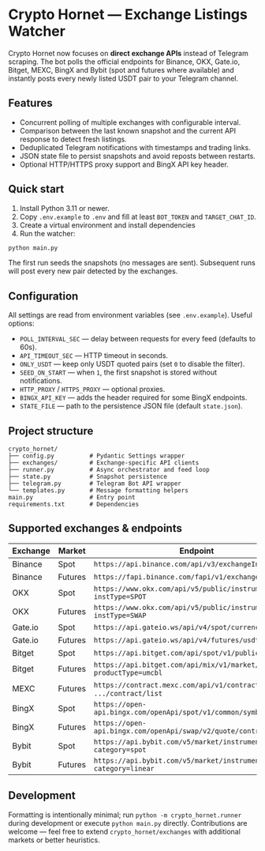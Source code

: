 # Crypto Hornet — Exchange Listings Watcher

Crypto Hornet now focuses on **direct exchange APIs** instead of Telegram scraping. The bot polls the official endpoints for Binance, OKX, Gate.io, Bitget, MEXC, BingX and Bybit (spot and futures where available) and instantly posts every newly listed USDT pair to your Telegram channel.

## Features

- Concurrent polling of multiple exchanges with configurable interval.
- Comparison between the last known snapshot and the current API response to detect fresh listings.
- Deduplicated Telegram notifications with timestamps and trading links.
- JSON state file to persist snapshots and avoid reposts between restarts.
- Optional HTTP/HTTPS proxy support and BingX API key header.

## Quick start

1. Install Python 3.11 or newer.
2. Copy `.env.example` to `.env` and fill at least `BOT_TOKEN` and `TARGET_CHAT_ID`.
3. Create a virtual environment and install dependencies
4. Run the watcher:

```bash
python main.py
```

The first run seeds the snapshots (no messages are sent). Subsequent runs will post every new pair detected by the exchanges.

## Configuration

All settings are read from environment variables (see `.env.example`). Useful options:
- `POLL_INTERVAL_SEC` — delay between requests for every feed (defaults to 60s).
- `API_TIMEOUT_SEC` — HTTP timeout in seconds.
- `ONLY_USDT` — keep only USDT quoted pairs (set `0` to disable the filter).
- `SEED_ON_START` — when `1`, the first snapshot is stored without notifications.
- `HTTP_PROXY` / `HTTPS_PROXY` — optional proxies.
- `BINGX_API_KEY` — adds the header required for some BingX endpoints.
- `STATE_FILE` — path to the persistence JSON file (default `state.json`).

## Project structure

```
crypto_hornet/
├── config.py          # Pydantic Settings wrapper
├── exchanges/         # Exchange-specific API clients
├── runner.py          # Async orchestrator and feed loop
├── state.py           # Snapshot persistence
├── telegram.py        # Telegram Bot API wrapper
└── templates.py       # Message formatting helpers
main.py                # Entry point
requirements.txt       # Dependencies
```
## Supported exchanges & endpoints
| Exchange | Market  | Endpoint |
|----------|---------|----------|
| Binance  | Spot    | `https://api.binance.com/api/v3/exchangeInfo` |
| Binance  | Futures | `https://fapi.binance.com/fapi/v1/exchangeInfo` |
| OKX      | Spot    | `https://www.okx.com/api/v5/public/instruments?instType=SPOT` |
| OKX      | Futures | `https://www.okx.com/api/v5/public/instruments?instType=SWAP` |
| Gate.io  | Spot    | `https://api.gateio.ws/api/v4/spot/currency_pairs` |
| Gate.io  | Futures | `https://api.gateio.ws/api/v4/futures/usdt/contracts` |
| Bitget   | Spot    | `https://api.bitget.com/api/spot/v1/public/products` |
| Bitget   | Futures | `https://api.bitget.com/api/mix/v1/market/contracts?productType=umcbl` |
| MEXC     | Futures | `https://contract.mexc.com/api/v1/contract/detail`, `.../contract/list` |
| BingX    | Spot    | `https://open-api.bingx.com/openApi/spot/v1/common/symbols` |
| BingX    | Futures | `https://open-api.bingx.com/openApi/swap/v2/quote/contracts` |
| Bybit    | Spot    | `https://api.bybit.com/v5/market/instruments-info?category=spot` |
| Bybit    | Futures | `https://api.bybit.com/v5/market/instruments-info?category=linear` |

## Development

Formatting is intentionally minimal; run `python -m crypto_hornet.runner` during development or execute `python main.py` directly. Contributions are welcome — feel free to extend `crypto_hornet/exchanges` with additional markets or better heuristics.